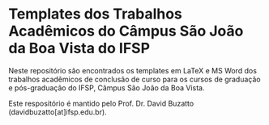 # Templates dos Trabalhos Acadêmicos do Câmpus São João da Boa Vista do IFSP

Neste repositório são encontrados os templates em LaTeX e MS Word dos trabalhos acadêmicos de conclusão de curso para os cursos de graduação e pós-graduação do IFSP, Câmpus São João da Boa Vista.

Este respositório é mantido pelo Prof. Dr. David Buzatto (davidbuzatto[at]ifsp.edu.br).